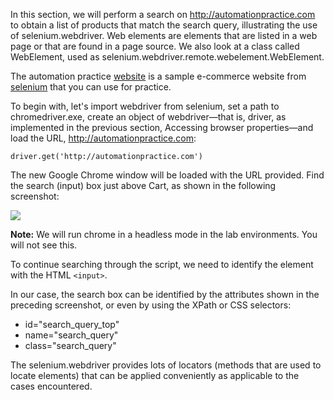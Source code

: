
In this section, we will perform a search on http://automationpractice.com to obtain a list of products that match the search query, illustrating the use of selenium.webdriver. Web elements are elements that are listed in a web page or that are found in a page source. We also look at a class called WebElement, used as selenium.webdriver.remote.webelement.WebElement.

The automation practice [website](http://automationpractice.com/) is a sample e-commerce website from [selenium](http://www.seleniumframework.com) that you can use for practice.

To begin with, let's import webdriver from selenium, set a path to chromedriver.exe, create an object of webdriver—that is, driver, as implemented in the previous section, Accessing browser properties—and load the URL, http://automationpractice.com:

```
driver.get('http://automationpractice.com')
```

The new Google Chrome window will be loaded with the URL provided. Find the search (input) box just above Cart, as shown in the following screenshot: 

![](https://github.com/fenago/katacoda-scenarios/raw/master/web-scraping-with-python/chapter-08/steps/9/1.png)

**Note:** We will run chrome in a headless mode in the lab environments. You will not see this.

To continue searching through the script, we need to identify the element with the HTML `<input>`.

In our case, the search box can be identified by the attributes shown in the preceding screenshot, or even by using the XPath or CSS selectors:

- id="search_query_top"
- name="search_query"
- class="search_query" 

The selenium.webdriver provides lots of locators (methods that are used to locate elements) that can be applied conveniently as applicable to the cases encountered.

